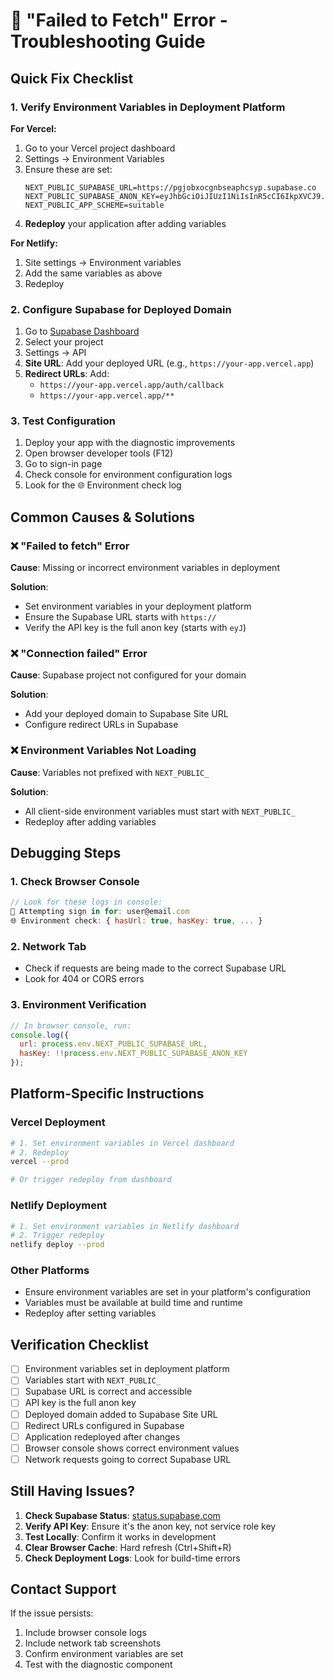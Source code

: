 # 🚨 "Failed to Fetch" Error - Troubleshooting Guide

## Quick Fix Checklist

### 1. **Verify Environment Variables in Deployment Platform**

**For Vercel:**
1. Go to your Vercel project dashboard
2. Settings → Environment Variables
3. Ensure these are set:
   ```
   NEXT_PUBLIC_SUPABASE_URL=https://pgjobxocgnbseaphcsyp.supabase.co
   NEXT_PUBLIC_SUPABASE_ANON_KEY=eyJhbGciOiJIUzI1NiIsInR5cCI6IkpXVCJ9.eyJpc3MiOiJzdXBhYmFzZSIsInJlZiI6InBnam9ieG9jZ25ic2VhcGhjc3lwIiwicm9sZSI6ImFub24iLCJpYXQiOjE3NTM3ODc1MTQsImV4cCI6MjA2OTM2MzUxNH0.p12RKXGqBMdNDL94QyRMmSetGACkzEISTPYWKkH9NIU
   NEXT_PUBLIC_APP_SCHEME=suitable
   ```
4. **Redeploy** your application after adding variables

**For Netlify:**
1. Site settings → Environment variables
2. Add the same variables as above
3. Redeploy

### 2. **Configure Supabase for Deployed Domain**

1. Go to [Supabase Dashboard](https://app.supabase.com)
2. Select your project
3. Settings → API
4. **Site URL**: Add your deployed URL (e.g., `https://your-app.vercel.app`)
5. **Redirect URLs**: Add:
   - `https://your-app.vercel.app/auth/callback`
   - `https://your-app.vercel.app/**`

### 3. **Test Configuration**

1. Deploy your app with the diagnostic improvements
2. Open browser developer tools (F12)
3. Go to sign-in page
4. Check console for environment configuration logs
5. Look for the 🌐 Environment check log

## Common Causes & Solutions

### ❌ **"Failed to fetch" Error**

**Cause**: Missing or incorrect environment variables in deployment

**Solution**: 
- Set environment variables in your deployment platform
- Ensure the Supabase URL starts with `https://`
- Verify the API key is the full anon key (starts with `eyJ`)

### ❌ **"Connection failed" Error**

**Cause**: Supabase project not configured for your domain

**Solution**:
- Add your deployed domain to Supabase Site URL
- Configure redirect URLs in Supabase

### ❌ **Environment Variables Not Loading**

**Cause**: Variables not prefixed with `NEXT_PUBLIC_`

**Solution**:
- All client-side environment variables must start with `NEXT_PUBLIC_`
- Redeploy after adding variables

## Debugging Steps

### 1. **Check Browser Console**
```javascript
// Look for these logs in console:
🔐 Attempting sign in for: user@email.com
🌐 Environment check: { hasUrl: true, hasKey: true, ... }
```

### 2. **Network Tab**
- Check if requests are being made to the correct Supabase URL
- Look for 404 or CORS errors

### 3. **Environment Verification**
```javascript
// In browser console, run:
console.log({
  url: process.env.NEXT_PUBLIC_SUPABASE_URL,
  hasKey: !!process.env.NEXT_PUBLIC_SUPABASE_ANON_KEY
});
```

## Platform-Specific Instructions

### **Vercel Deployment**
```bash
# 1. Set environment variables in Vercel dashboard
# 2. Redeploy
vercel --prod

# Or trigger redeploy from dashboard
```

### **Netlify Deployment**
```bash
# 1. Set environment variables in Netlify dashboard
# 2. Trigger redeploy
netlify deploy --prod
```

### **Other Platforms**
- Ensure environment variables are set in your platform's configuration
- Variables must be available at build time and runtime
- Redeploy after setting variables

## Verification Checklist

- [ ] Environment variables set in deployment platform
- [ ] Variables start with `NEXT_PUBLIC_`
- [ ] Supabase URL is correct and accessible
- [ ] API key is the full anon key
- [ ] Deployed domain added to Supabase Site URL
- [ ] Redirect URLs configured in Supabase
- [ ] Application redeployed after changes
- [ ] Browser console shows correct environment values
- [ ] Network requests going to correct Supabase URL

## Still Having Issues?

1. **Check Supabase Status**: [status.supabase.com](https://status.supabase.com)
2. **Verify API Key**: Ensure it's the anon key, not service role key
3. **Test Locally**: Confirm it works in development
4. **Clear Browser Cache**: Hard refresh (Ctrl+Shift+R)
5. **Check Deployment Logs**: Look for build-time errors

## Contact Support

If the issue persists:
1. Include browser console logs
2. Include network tab screenshots
3. Confirm environment variables are set
4. Test with the diagnostic component
